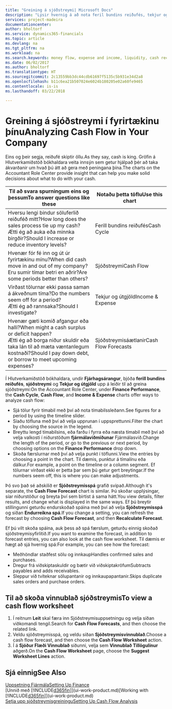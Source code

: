 ```yaml
---
title: "Greining á sjóðstreymi| Microsoft Docs"
description: "Lýsir hvernig á að nota feril bundins reiðufés, tekjur og útgjöld, sjóðstreymi og sjóðstreymisspá myndrit til að greina fortíð og framtíð streymi peninga inn og út úr fyrirtækinu þínu."
services: project-madeira
documentationcenter: 
author: bholtorf
ms.service: dynamics365-financials
ms.topic: article
ms.devlang: na
ms.tgt_pltfrm: na
ms.workload: na
ms.search.keywords: money flow, expense and income, liquidity, cash receipts minus cash payments, Cartera
ms.date: 06/02/2017
ms.author: bholtorf
ms.translationtype: HT
ms.sourcegitcommit: 2c13559bb3dc44cdb61697f5135c5b931e34d2a8
ms.openlocfilehash: b11c6ea21b507024e6024b180205e02a60fe9465
ms.contentlocale: is-is
ms.lasthandoff: 03/22/2018

---
```

# <a name="analyzing-cash-flow-in-your-company"></a><span data-ttu-id="63fc6-103">Greining á sjóðstreymi í fyrirtækinu þínu</span><span class="sxs-lookup"><span data-stu-id="63fc6-103">Analyzing Cash Flow in Your Company</span></span>
<span data-ttu-id="63fc6-104">Eins og þeir segja, reiðufé skiptir öllu.</span><span class="sxs-lookup"><span data-stu-id="63fc6-104">As they say, cash is king.</span></span> <span data-ttu-id="63fc6-105">Gröfin á Hlutverkamiðstöð bókhaldara veita innsýn sem getur hjálpað þér að taka ákvarðanir um hvað þú átt að gera með peningana þína.</span><span class="sxs-lookup"><span data-stu-id="63fc6-105">The charts on the Accountant Role Center provide insight that can help you make solid decisions about what to do with your cash.</span></span>  

| <span data-ttu-id="63fc6-106">Til að svara spurningum eins og þessum</span><span class="sxs-lookup"><span data-stu-id="63fc6-106">To answer questions like these</span></span> | <span data-ttu-id="63fc6-107">Notaðu þetta töflu</span><span class="sxs-lookup"><span data-stu-id="63fc6-107">Use this chart</span></span> |
| --- | --- |
| <span data-ttu-id="63fc6-108">Hversu lengi bindur söluferlið reiðuféð mitt?</span><span class="sxs-lookup"><span data-stu-id="63fc6-108">How long does the sales process tie up my cash?</span></span></br> <span data-ttu-id="63fc6-109">Ætti ég að auka eða minnka birgðir?</span><span class="sxs-lookup"><span data-stu-id="63fc6-109">Should I increase or reduce inventory levels?</span></span> |<span data-ttu-id="63fc6-110">Ferill bundins reiðufés</span><span class="sxs-lookup"><span data-stu-id="63fc6-110">Cash Cycle</span></span> |
| <span data-ttu-id="63fc6-111">Hvenær fór fé inn og út úr fyrirtækinu mínu?</span><span class="sxs-lookup"><span data-stu-id="63fc6-111">When did cash move in and out of my company?</span></span></br> <span data-ttu-id="63fc6-112">Eru sumir tímar betri en aðrir?</span><span class="sxs-lookup"><span data-stu-id="63fc6-112">Are some periods better than others?</span></span> |<span data-ttu-id="63fc6-113">Sjóðstreymi</span><span class="sxs-lookup"><span data-stu-id="63fc6-113">Cash Flow</span></span> |
| <span data-ttu-id="63fc6-114">Virðast tölurnar ekki passa saman á ákveðnum tíma?</span><span class="sxs-lookup"><span data-stu-id="63fc6-114">Do the numbers seem off for a period?</span></span></br> <span data-ttu-id="63fc6-115">Ætti ég að rannsaka?</span><span class="sxs-lookup"><span data-stu-id="63fc6-115">Should I investigate?</span></span> |<span data-ttu-id="63fc6-116">Tekjur og útgjöld</span><span class="sxs-lookup"><span data-stu-id="63fc6-116">Income & Expense</span></span> |
| <span data-ttu-id="63fc6-117">Hvenær gæti komið afgangur eða halli?</span><span class="sxs-lookup"><span data-stu-id="63fc6-117">When might a cash surplus or deficit happen?</span></span></br> <span data-ttu-id="63fc6-118">Ætti ég að borga niður skuldir eða taka lán til að mæta væntanlegum kostnaði?</span><span class="sxs-lookup"><span data-stu-id="63fc6-118">Should I pay down debt, or borrow to meet upcoming expenses?</span></span> |<span data-ttu-id="63fc6-119">Sjóðstreymisáætlanir</span><span class="sxs-lookup"><span data-stu-id="63fc6-119">Cash Flow Forecasts</span></span> |

<span data-ttu-id="63fc6-120">Í Hlutverkamiðstöð bókhaldara, undir **Fjárhagsárangur**, bjóða **ferill bundins reiðufés**, **sjóðstreymi** og **Tekjur og útgjöld** upp á leiðir til að greina sjóðstreymi:</span><span class="sxs-lookup"><span data-stu-id="63fc6-120">On the Accountant Role Center, under **Finance Performance**, the **Cash Cycle**, **Cash Flow**, and **Income & Expense** charts offer ways to analyze cash flow:</span></span>  

* <span data-ttu-id="63fc6-121">Sjá tölur fyrir tímabil með því að nota tímabilssleðann.</span><span class="sxs-lookup"><span data-stu-id="63fc6-121">See figures for a period by using the timeline slider.</span></span>  
* <span data-ttu-id="63fc6-122">Síaðu töfluna með því að velja upprunan í uppsprettunni.</span><span class="sxs-lookup"><span data-stu-id="63fc6-122">Filter the chart by choosing the source in the legend.</span></span>  
* <span data-ttu-id="63fc6-123">Breyttu lengd tímabilsins, eða farðu í fyrra eða næsta tímabil með því að velja valkosti í niðurstöðum **fjármálaviðmiðunar** Fjármálasvið.</span><span class="sxs-lookup"><span data-stu-id="63fc6-123">Change the length of the period, or go to the previous or next period, by choosing options on the **Finance Performance** drop down.</span></span>  
* <span data-ttu-id="63fc6-124">Skoða færslurnar með því að velja punkt í töflunni.</span><span class="sxs-lookup"><span data-stu-id="63fc6-124">View the entries by choosing a point in the chart.</span></span> <span data-ttu-id="63fc6-125">Til dæmis, punktur á tímalínu eða dálkur.</span><span class="sxs-lookup"><span data-stu-id="63fc6-125">For example, a point on the timeline or a column segment.</span></span> <span data-ttu-id="63fc6-126">Ef tölurnar virðast ekki er þetta þar sem þú getur gert breytingar.</span><span class="sxs-lookup"><span data-stu-id="63fc6-126">If the numbers seem off, this is where you can make adjustments.</span></span>  

<span data-ttu-id="63fc6-127">Þó svo það sé aðskilið er **Sjóðstreymisspá** grafið svipað.</span><span class="sxs-lookup"><span data-stu-id="63fc6-127">Although it's separate, the **Cash Flow Forecast** chart is similar.</span></span> <span data-ttu-id="63fc6-128">Þú skoðar upplýsingar, síar niðurstöður og breyta því sem birtist á sama hátt.</span><span class="sxs-lookup"><span data-stu-id="63fc6-128">You view details, filter results, and change what is displayed in the same ways.</span></span> <span data-ttu-id="63fc6-129">Ef þú breytir stillingunni geturðu endurskoðað spáina með því að velja **Sjóðstreymisspá** og síðan **Endurreikna spá**.</span><span class="sxs-lookup"><span data-stu-id="63fc6-129">If you change a setting, you can refresh the forecast by choosing **Cash Flow Forecast**, and then **Recalculate Forecast**.</span></span>

<span data-ttu-id="63fc6-130">Ef þú vilt skoða spáina, auk þess að spá færslum, geturðu einnig skoðað sjóðstreymisyfirlitið.</span><span class="sxs-lookup"><span data-stu-id="63fc6-130">If you want to examine the forecast, in addition to forecast entries, you can also look at the cash flow worksheet.</span></span> <span data-ttu-id="63fc6-131">Til dæmis er hægt að sjá hvernig spá:</span><span class="sxs-lookup"><span data-stu-id="63fc6-131">For example, you can see how the forecast:</span></span>

* <span data-ttu-id="63fc6-132">Meðhöndlar staðfest sölu og innkaup</span><span class="sxs-lookup"><span data-stu-id="63fc6-132">Handles confirmed sales and purchases.</span></span>  
* <span data-ttu-id="63fc6-133">Dregur frá viðskiptaskuldir og bætir við viðskiptakröfum</span><span class="sxs-lookup"><span data-stu-id="63fc6-133">Subtracts payables and adds receivables.</span></span>  
* <span data-ttu-id="63fc6-134">Sleppur við tvíteknar sölupantanir og innkaupapantanir.</span><span class="sxs-lookup"><span data-stu-id="63fc6-134">Skips duplicate sales orders and purchase orders.</span></span>  

## <a name="to-view-a-cash-flow-worksheet"></a><span data-ttu-id="63fc6-135">Til að skoða vinnublað sjóðstreymis</span><span class="sxs-lookup"><span data-stu-id="63fc6-135">To view a cash flow worksheet</span></span>
1. <span data-ttu-id="63fc6-136">Í reitnum **Leit** skal færa inn Sjóðstreymisuppsetningu og velja síðan viðkomandi tengil.</span><span class="sxs-lookup"><span data-stu-id="63fc6-136">Search for **Cash Flow Forecasts**, and then choose the related link.</span></span>  
2. <span data-ttu-id="63fc6-137">Veldu sjóðstreymisspá, og veldu síðan **Sjóðstreymisvinnublað**.</span><span class="sxs-lookup"><span data-stu-id="63fc6-137">Choose a cash flow forecast, and then choose the **Cash Flow Worksheet** action.</span></span>  
3. <span data-ttu-id="63fc6-138">Í á **Sjóður Flæði Vinnublað** síðunni, velja sem **Vinnublað Tillögulínur** aðgerð.</span><span class="sxs-lookup"><span data-stu-id="63fc6-138">On the **Cash Flow Worksheet** page, choose the **Suggest Worksheet Lines** action.</span></span>  

## <a name="see-also"></a><span data-ttu-id="63fc6-139">Sjá einnig</span><span class="sxs-lookup"><span data-stu-id="63fc6-139">See Also</span></span>
[<span data-ttu-id="63fc6-140">Uppsetning Fjármála</span><span class="sxs-lookup"><span data-stu-id="63fc6-140">Setting Up Finance</span></span>](finance-setup-finance.md)  
<span data-ttu-id="63fc6-141">[Unnið með [!INCLUDE[d365fin](includes/d365fin_md.md)]](ui-work-product.md)</span><span class="sxs-lookup"><span data-stu-id="63fc6-141">[Working with [!INCLUDE[d365fin](includes/d365fin_md.md)]](ui-work-product.md)</span></span>  
[<span data-ttu-id="63fc6-142">Setja upp sjóðstreymisgreiningu</span><span class="sxs-lookup"><span data-stu-id="63fc6-142">Setting Up Cash Flow Analysis</span></span>](finance-setup-cash-flow-analyses.md)  

